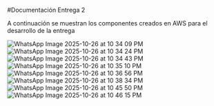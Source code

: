 #Documentación Entrega 2

A continuación se muestran los componentes creados en AWS para el desarrollo de la entrega

![WhatsApp Image 2025-10-26 at 10 34 09 PM](https://github.com/user-attachments/assets/30644a07-9b1c-4394-9ee4-b0801911df48)
![WhatsApp Image 2025-10-26 at 10 34 24 PM](https://github.com/user-attachments/assets/06ae9775-c21d-4210-9a63-219a42c4f64d)
![WhatsApp Image 2025-10-26 at 10 34 43 PM](https://github.com/user-attachments/assets/437d8f7e-72f2-458e-8d54-65c4b98f4cb2)
![WhatsApp Image 2025-10-26 at 10 35 10 PM](https://github.com/user-attachments/assets/64768731-0a00-4974-9fff-ae5dc7a85f48)
![WhatsApp Image 2025-10-26 at 10 36 56 PM](https://github.com/user-attachments/assets/d2d0e120-b09c-4595-af11-5e3e39e16641)
![WhatsApp Image 2025-10-26 at 10 38 34 PM](https://github.com/user-attachments/assets/b988f8f8-c319-49c5-8797-c178f16dd95d)
![WhatsApp Image 2025-10-26 at 10 45 50 PM](https://github.com/user-attachments/assets/dafcc3f3-84e5-4701-8840-e0fc732a85d4)
![WhatsApp Image 2025-10-26 at 10 46 15 PM](https://github.com/user-attachments/assets/f88a6a92-6dbc-4b37-97ef-30efc291f957)
